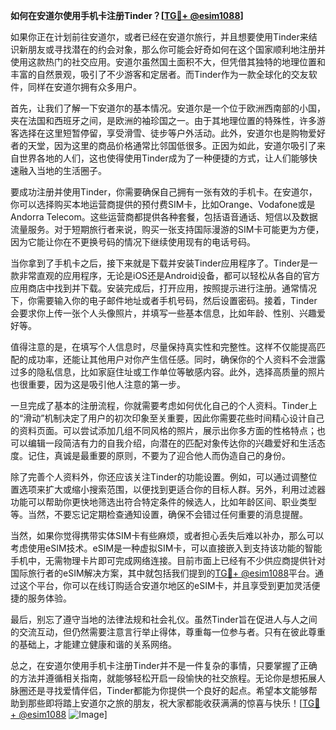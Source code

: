 **如何在安道尔使用手机卡注册Tinder？[[TG💪+ @esim1088](https://t.me/s/esim1088)]**

如果你正在计划前往安道尔，或者已经在安道尔旅行，并且想要使用Tinder来结识新朋友或寻找潜在的约会对象，那么你可能会好奇如何在这个国家顺利地注册并使用这款热门的社交应用。安道尔虽然国土面积不大，但凭借其独特的地理位置和丰富的自然景观，吸引了不少游客和定居者。而Tinder作为一款全球化的交友软件，同样在安道尔拥有众多用户。

首先，让我们了解一下安道尔的基本情况。安道尔是一个位于欧洲西南部的小国，夹在法国和西班牙之间，是欧洲的袖珍国之一。由于其地理位置的特殊性，许多游客选择在这里短暂停留，享受滑雪、徒步等户外活动。此外，安道尔也是购物爱好者的天堂，因为这里的商品价格通常比邻国低很多。正因为如此，安道尔吸引了来自世界各地的人们，这也使得使用Tinder成为了一种便捷的方式，让人们能够快速融入当地的生活圈子。

要成功注册并使用Tinder，你需要确保自己拥有一张有效的手机卡。在安道尔，你可以选择购买本地运营商提供的预付费SIM卡，比如Orange、Vodafone或是Andorra Telecom。这些运营商都提供各种套餐，包括语音通话、短信以及数据流量服务。对于短期旅行者来说，购买一张支持国际漫游的SIM卡可能更为方便，因为它能让你在不更换号码的情况下继续使用现有的电话号码。

当你拿到了手机卡之后，接下来就是下载并安装Tinder应用程序了。Tinder是一款非常直观的应用程序，无论是iOS还是Android设备，都可以轻松从各自的官方应用商店中找到并下载。安装完成后，打开应用，按照提示进行注册。通常情况下，你需要输入你的电子邮件地址或者手机号码，然后设置密码。接着，Tinder会要求你上传一张个人头像照片，并填写一些基本信息，比如年龄、性别、兴趣爱好等。

值得注意的是，在填写个人信息时，尽量保持真实性和完整性。这样不仅能提高匹配的成功率，还能让其他用户对你产生信任感。同时，确保你的个人资料不会泄露过多的隐私信息，比如家庭住址或工作单位等敏感内容。此外，选择高质量的照片也很重要，因为这是吸引他人注意的第一步。

一旦完成了基本的注册流程，你就需要考虑如何优化自己的个人资料。Tinder上的“滑动”机制决定了用户的初次印象至关重要，因此你需要花些时间精心设计自己的资料页面。可以尝试添加几组不同风格的照片，展示出你多方面的性格特点；也可以编辑一段简洁有力的自我介绍，向潜在的匹配对象传达你的兴趣爱好和生活态度。记住，真诚是最重要的原则，不要为了迎合他人而伪造自己的身份。

除了完善个人资料外，你还应该关注Tinder的功能设置。例如，可以通过调整位置选项来扩大或缩小搜索范围，以便找到更适合你的目标人群。另外，利用过滤器功能可以帮助你更快地筛选出符合特定条件的候选人，比如年龄区间、职业类型等。当然，不要忘记定期检查通知设置，确保不会错过任何重要的消息提醒。

当然，如果你觉得携带实体SIM卡有些麻烦，或者担心丢失后难以补办，那么可以考虑使用eSIM技术。eSIM是一种虚拟SIM卡，可以直接嵌入到支持该功能的智能手机中，无需物理卡片即可完成网络连接。目前市面上已经有不少供应商提供针对国际旅行者的eSIM解决方案，其中就包括我们提到的[TG💪+ @esim1088](https://t.me/s/esim1088)平台。通过这个平台，你可以在线订购适合安道尔地区的eSIM卡，并且享受到更加灵活便捷的服务体验。

最后，别忘了遵守当地的法律法规和社会礼仪。虽然Tinder旨在促进人与人之间的交流互动，但仍然需要注意言行举止得体，尊重每一位参与者。只有在彼此尊重的基础上，才能建立健康和谐的关系网络。

总之，在安道尔使用手机卡注册Tinder并不是一件复杂的事情，只要掌握了正确的方法并遵循相关指南，就能够轻松开启一段愉快的社交旅程。无论你是想拓展人脉圈还是寻找爱情伴侣，Tinder都能为你提供一个良好的起点。希望本文能够帮助到那些即将踏上安道尔之旅的朋友，祝大家都能收获满满的惊喜与快乐！[[TG💪+ @esim1088](https://t.me/s/esim1088) ![Image](https://i.postimg.cc/4NQfJmqS/Snipaste-2025-05-13-00-14-12.png)]